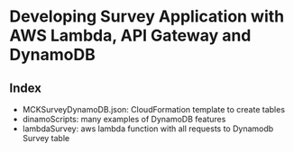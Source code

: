 # Developing Survey Application with AWS Lambda, API Gateway and DynamoDB

## Index

* MCKSurveyDynamoDB.json: CloudFormation template to create tables
* dinamoScripts: many examples of DynamoDB features
* lambdaSurvey: aws lambda function with all requests to Dynamodb Survey table